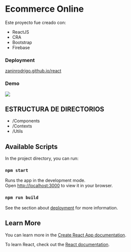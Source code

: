 # Ecommerce Online

Este proyecto fue creado con:
- ReactJS
- CRA
- Bootstrap
- Firebase


### Deployment

[zaninrodrigo.github.io/react](https://zaninrodrigo.github.io/react/)

### Demo

![](https://firebasestorage.googleapis.com/v0/b/boomburger-ecommerce.appspot.com/o/demo.gif?alt=media&token=2b08f99a-b021-4d3d-a234-76b6a522e1c3)

## ESTRUCTURA DE DIRECTORIOS

- /Components
- /Contexts
- /Utils

## Available Scripts

In the project directory, you can run:

### `npm start`

Runs the app in the development mode.\
Open [http://localhost:3000](http://localhost:3000) to view it in your browser.

### `npm run build`

See the section about [deployment](https://facebook.github.io/create-react-app/docs/deployment) for more information.

## Learn More

You can learn more in the [Create React App documentation](https://facebook.github.io/create-react-app/docs/getting-started).

To learn React, check out the [React documentation](https://reactjs.org/).


